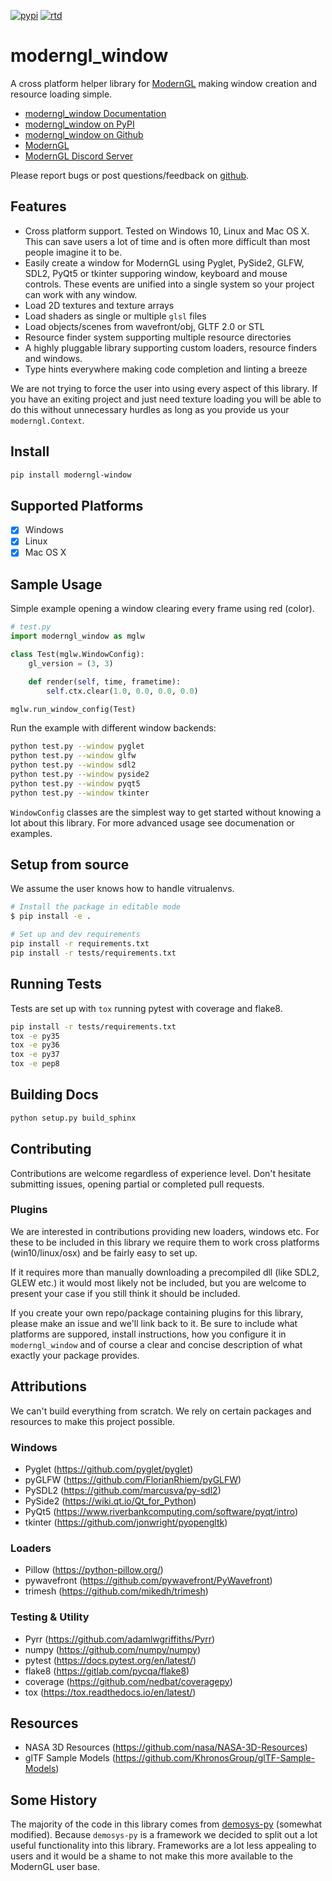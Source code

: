 [![pypi](https://badge.fury.io/py/moderngl-window.svg)](https://pypi.python.org/pypi/moderngl-window) [![rtd](https://readthedocs.org/projects/moderngl-window/badge/?version=latest)](https://moderngl-window.readthedocs.io)

# moderngl_window

A cross platform helper library for [ModernGL](https://github.com/moderngl/moderngl) making window creation and resource loading simple.

* [moderngl_window Documentation](https://moderngl-window.readthedocs.io)
* [moderngl_window on PyPI](https://pypi.org/project/moderngl-window)
* [moderngl_window on Github](https://github.com/moderngl/moderngl_window)
* [ModernGL](https://github.com/moderngl/moderngl)
* [ModernGL Discord Server](https://discord.gg/UEMtW8D)

Please report bugs or post questions/feedback on [github](https://github.com/moderngl/moderngl_window/issues).

## Features

* Cross platform support. Tested on Windows 10, Linux and Mac OS X.
  This can save users a lot of time and is often more difficult than most people
  imagine it to be.
* Easily create a window for ModernGL using Pyglet, PySide2, GLFW, SDL2, PyQt5
  or tkinter supporing window, keyboard and mouse controls. These events are unified
  into a single system so your project can work with any window.
* Load 2D textures and texture arrays
* Load shaders as single or multiple `glsl` files
* Load objects/scenes from wavefront/obj, GLTF 2.0 or STL
* Resource finder system supporting multiple resource directories
* A highly pluggable library supporting custom loaders,
  resource finders and windows.
* Type hints everywhere making code completion and linting a breeze

We are not trying to force the user into using every aspect of this
library. If you have an exiting project and just need texture loading
you will be able to do this without unnecessary hurdles as long as
you provide us your `moderngl.Context`.

## Install

```bash
pip install moderngl-window
```

## Supported Platforms

* [x] Windows
* [x] Linux
* [x] Mac OS X

## Sample Usage

Simple example opening a window clearing every frame using red (color).

```py
# test.py
import moderngl_window as mglw

class Test(mglw.WindowConfig):
    gl_version = (3, 3)

    def render(self, time, frametime):
        self.ctx.clear(1.0, 0.0, 0.0, 0.0)

mglw.run_window_config(Test)
```

Run the example with different window backends:

```bash
python test.py --window pyglet
python test.py --window glfw
python test.py --window sdl2
python test.py --window pyside2
python test.py --window pyqt5
python test.py --window tkinter
```


`WindowConfig` classes are the simplest way to get started without knowing
a lot about this library. For more advanced usage see documenation
or examples.

## Setup from source

We assume the user knows how to handle vitrualenvs.

```bash
# Install the package in editable mode
$ pip install -e .

# Set up and dev requirements
pip install -r requirements.txt
pip install -r tests/requirements.txt
```

## Running Tests

Tests are set up with `tox` running pytest with coverage and flake8.

```bash
pip install -r tests/requirements.txt
tox -e py35
tox -e py36
tox -e py37
tox -e pep8
```

## Building Docs

```bash
python setup.py build_sphinx
```

## Contributing

Contributions are welcome regardless of experience level.
Don't hesitate submitting issues, opening partial or completed
pull requests.

### Plugins

We are interested in contributions providing new loaders, windows etc.
For these to be included in this library we require them
to work cross platforms (win10/linux/osx) and be fairly easy to set up.

If it requires more than manually downloading a precompiled dll
(like SDL2, GLEW etc.) it would most likely not be included,
but you are welcome to present your case if you still think it should
be included.

If you create your own repo/package containing plugins for
this library, please make an issue and we'll link back to it.
Be sure to include what platforms are suppored, install
instructions, how you configure it in `moderngl_window` and
of course a clear and concise description of what exactly
your package provides. 

## Attributions

We can't build everything from scratch. We rely on certain packages
and resources to make this project possible.

### Windows

* Pyglet (https://github.com/pyglet/pyglet)
* pyGLFW (https://github.com/FlorianRhiem/pyGLFW)
* PySDL2 (https://github.com/marcusva/py-sdl2)
* PySide2 (https://wiki.qt.io/Qt_for_Python)
* PyQt5 (https://www.riverbankcomputing.com/software/pyqt/intro)
* tkinter (https://github.com/jonwright/pyopengltk)

### Loaders

* Pillow (https://python-pillow.org/)
* pywavefront (https://github.com/pywavefront/PyWavefront)
* trimesh (https://github.com/mikedh/trimesh)

### Testing & Utility

* Pyrr (https://github.com/adamlwgriffiths/Pyrr)
* numpy (https://github.com/numpy/numpy)
* pytest (https://docs.pytest.org/en/latest/)
* flake8 (https://gitlab.com/pycqa/flake8)
* coverage (https://github.com/nedbat/coveragepy)
* tox (https://tox.readthedocs.io/en/latest/)

## Resources

* NASA 3D Resources (https://github.com/nasa/NASA-3D-Resources)
* glTF Sample Models (https://github.com/KhronosGroup/glTF-Sample-Models)

## Some History

The majority of the code in this library comes from [demosys-py](https://github.com/Contraz/demosys-py) (somewhat modified).
Because `demosys-py` is a framework we decided to split out a lot useful functionality into this
library. Frameworks are a lot less appealing to users and it would be a shame to not make this
more available to the ModernGL user base.
